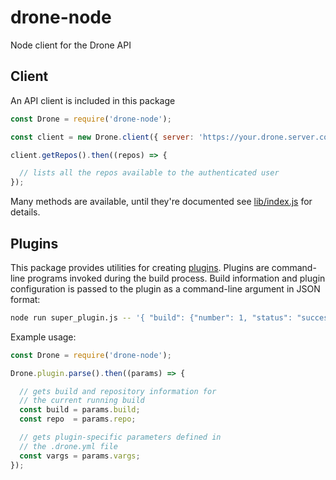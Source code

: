 # drone-node
Node client for the Drone API

## Client

An API client is included in this package

```js
const Drone = require('drone-node');

const client = new Drone.client({ server: 'https://your.drone.server.com', token: 'SoMeToKeN' });

client.getRepos().then((repos) => {

  // lists all the repos available to the authenticated user
});
```

Many methods are available, until they're documented see [lib/index.js](lib/index.js) for details.

## Plugins

This package provides utilities for creating [plugins](http://readme.drone.io/plugin/). Plugins are command-line programs invoked during the build process. Build information and plugin configuration is passed to the plugin as a command-line argument in JSON format:

```sh
node run super_plugin.js -- '{ "build": {"number": 1, "status": "success"} }'
```

Example usage:

```js
const Drone = require('drone-node');

Drone.plugin.parse().then((params) => {

  // gets build and repository information for
  // the current running build
  const build = params.build;
  const repo  = params.repo;

  // gets plugin-specific parameters defined in
  // the .drone.yml file
  const vargs = params.vargs;
});
```
